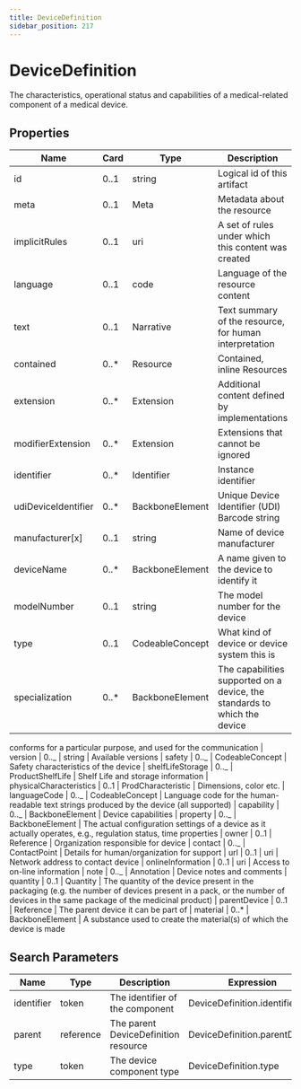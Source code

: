 ```yaml
---
title: DeviceDefinition
sidebar_position: 217
---
```


# DeviceDefinition

The characteristics, operational status and capabilities of a medical-related component of a medical device.

## Properties

| Name                | Card  | Type            | Description                                                               |
| ------------------- | ----- | --------------- | ------------------------------------------------------------------------- |
| id                  | 0..1  | string          | Logical id of this artifact                                               |
| meta                | 0..1  | Meta            | Metadata about the resource                                               |
| implicitRules       | 0..1  | uri             | A set of rules under which this content was created                       |
| language            | 0..1  | code            | Language of the resource content                                          |
| text                | 0..1  | Narrative       | Text summary of the resource, for human interpretation                    |
| contained           | 0..\* | Resource        | Contained, inline Resources                                               |
| extension           | 0..\* | Extension       | Additional content defined by implementations                             |
| modifierExtension   | 0..\* | Extension       | Extensions that cannot be ignored                                         |
| identifier          | 0..\* | Identifier      | Instance identifier                                                       |
| udiDeviceIdentifier | 0..\* | BackboneElement | Unique Device Identifier (UDI) Barcode string                             |
| manufacturer[x]     | 0..1  | string          | Name of device manufacturer                                               |
| deviceName          | 0..\* | BackboneElement | A name given to the device to identify it                                 |
| modelNumber         | 0..1  | string          | The model number for the device                                           |
| type                | 0..1  | CodeableConcept | What kind of device or device system this is                              |
| specialization      | 0..\* | BackboneElement | The capabilities supported on a device, the standards to which the device |

conforms for a particular purpose, and used for the communication
| version | 0.._ | string | Available versions
| safety | 0.._ | CodeableConcept | Safety characteristics of the device
| shelfLifeStorage | 0.._ | ProductShelfLife | Shelf Life and storage information
| physicalCharacteristics | 0..1 | ProdCharacteristic | Dimensions, color etc.
| languageCode | 0.._ | CodeableConcept | Language code for the human-readable text strings produced by the device (all supported)
| capability | 0.._ | BackboneElement | Device capabilities
| property | 0.._ | BackboneElement | The actual configuration settings of a device as it actually operates, e.g., regulation status, time properties
| owner | 0..1 | Reference | Organization responsible for device
| contact | 0.._ | ContactPoint | Details for human/organization for support
| url | 0..1 | uri | Network address to contact device
| onlineInformation | 0..1 | uri | Access to on-line information
| note | 0.._ | Annotation | Device notes and comments
| quantity | 0..1 | Quantity | The quantity of the device present in the packaging (e.g. the number of devices present
in a pack, or the number of devices in the same package of the medicinal product)
| parentDevice | 0..1 | Reference | The parent device it can be part of
| material | 0..\* | BackboneElement | A substance used to create the material(s) of which the device is made

## Search Parameters

| Name       | Type      | Description                          | Expression                    |
| ---------- | --------- | ------------------------------------ | ----------------------------- |
| identifier | token     | The identifier of the component      | DeviceDefinition.identifier   |
| parent     | reference | The parent DeviceDefinition resource | DeviceDefinition.parentDevice |
| type       | token     | The device component type            | DeviceDefinition.type         |
